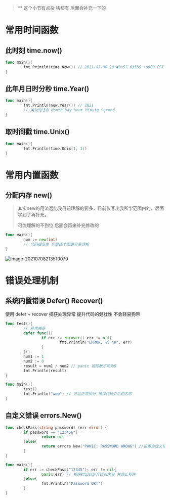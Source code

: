 > ** 这个小节有点杂 啥都有 后面会补充一下的

# 常用时间函数

## 此时刻 time.now()

```go
func main(){
		fmt.Println(time.Now()) // 2021-07-08 20:49:57.63555 +0800 CST m=+0.000343241
}
```

## 此年月日时分秒 time.Year()

```go
func main(){
		fmt.Println(now.Year()) // 2021 
		// 类似的还有 Month Day Hour Minute Second
}
```

## 取时间戳 time.Unix()

```go
func main(){
		fmt.Println(time.Unix(1, 1))
}
```

# 常用内置函数

## 分配内存 new()

> 其实new的用法远比我目前理解的要多，目前仅写出我所学范围内的，后面学到了再补充。
>
> 可能理解的不到位 后面会再来补充修改的

```go
func main(){
		num := new(int)
		// 代码很简单 但是画个图更容易理解 
}
```

![image-20210708213510079](https://cdn.kulipoi.com/img/20210708213622.png)

# 错误处理机制

## 系统内置错误 Defer()  Recover()

使用 defer + recover 捕获处理异常 提升代码的健壮性 不会轻易狗带

```go
func test(){
		// 异常捕获
		defer func(){
				if err := recover() err != nil{
						fmt.Println("ERROR, %v \n", err)
				}
		}()
		num1 := 1
		num2 := 0
		result = num1 / num2 // panic 被除数不能为0
		fmt.Println(result)
}

func main(){
		test()
		fmt.Println("wow") // 可以正常执行 错误代码之后的内容
}
```

## 自定义错误 errors.New()

```go
func checkPass(string password) (err error) {
		if password == "123456"{
				return nil
		}else{
				return errors.New("PANIC: PASSWORD WRONG") //设置自定义错误
		}
}

func main(){
		if err := checkPass("12345"); err != nil{
				panic(err) // 程序抛出自定义错误内容 并终止程序
		}else{
				fmt.Println("Password OK!")
		}
}
```




